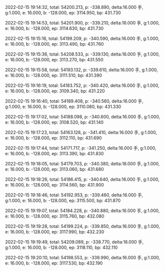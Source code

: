 2022-02-15 19:14:32, total: 54200.213, p: -338.890, delta:16.000 手, g:1.000, e: 16.000, b: -128.000, ep: 3114.950, bp: 431.730

2022-02-15 19:14:53, total: 54201.900, p: -339.210, delta:16.000 手, g:1.000, e: 16.000, b: -128.000, ep: 3114.630, bp: 431.730

2022-02-15 19:15:16, total: 54199.209, p: -340.590, delta:16.000 手, g:1.000, e: 16.000, b: -128.000, ep: 3113.490, bp: 431.760

2022-02-15 19:15:36, total: 54208.533, p: -339.130, delta:16.000 手, g:1.000, e: 16.000, b: -128.000, ep: 3113.270, bp: 431.550

2022-02-15 19:15:58, total: 54193.132, p: -339.610, delta:16.000 手, g:1.000, e: 16.000, b: -128.000, ep: 3111.510, bp: 431.390

2022-02-15 19:16:19, total: 54183.752, p: -340.420, delta:16.000 手, g:1.000, e: 16.000, b: -128.000, ep: 3109.340, bp: 431.220

2022-02-15 19:16:40, total: 54189.408, p: -340.560, delta:16.000 手, g:1.000, e: 16.000, b: -128.000, ep: 3110.080, bp: 431.330

2022-02-15 19:17:02, total: 54188.098, p: -340.600, delta:16.000 手, g:1.000, e: 16.000, b: -128.000, ep: 3108.520, bp: 431.140

2022-02-15 19:17:23, total: 54163.128, p: -341.410, delta:16.000 手, g:1.000, e: 16.000, b: -128.000, ep: 3112.110, bp: 431.690

2022-02-15 19:17:44, total: 54171.717, p: -341.250, delta:16.000 手, g:1.000, e: 16.000, b: -128.000, ep: 3113.390, bp: 431.830

2022-02-15 19:18:05, total: 54179.703, p: -340.380, delta:16.000 手, g:1.000, e: 16.000, b: -128.000, ep: 3113.060, bp: 431.680

2022-02-15 19:18:26, total: 54186.415, p: -340.640, delta:16.000 手, g:1.000, e: 16.000, b: -128.000, ep: 3114.560, bp: 431.900

2022-02-15 19:18:46, total: 54192.953, p: -339.460, delta:16.000 手, g:1.000, e: 16.000, b: -128.000, ep: 3115.500, bp: 431.870

2022-02-15 19:19:07, total: 54184.228, p: -340.880, delta:16.000 手, g:1.000, e: 16.000, b: -128.000, ep: 3115.760, bp: 432.080

2022-02-15 19:19:28, total: 54199.224, p: -339.850, delta:16.000 手, g:1.000, e: 16.000, b: -128.000, ep: 3117.990, bp: 432.230

2022-02-15 19:19:49, total: 54209.089, p: -338.770, delta:16.000 手, g:1.000, e: 16.000, b: -128.000, ep: 3118.110, bp: 432.110

2022-02-15 19:20:10, total: 54198.553, p: -339.990, delta:16.000 手, g:1.000, e: 16.000, b: -128.000, ep: 3117.530, bp: 432.190